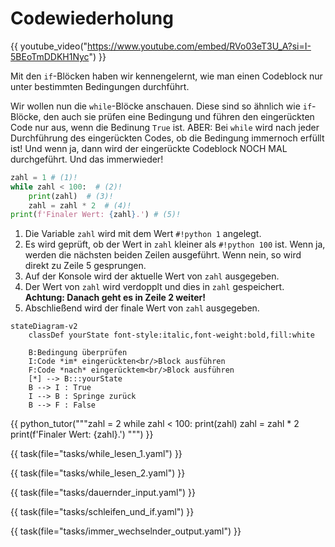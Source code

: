 # Codewiederholung

{{ youtube_video("https://www.youtube.com/embed/RVo03eT3U_A?si=I-5BEoTmDDKH1Nyc") }}

<div class="grid" markdown>
<div markdown>

Mit den `if`-Blöcken haben wir kennengelernt, wie man einen Codeblock nur unter bestimmten Bedingungen durchführt.

Wir wollen nun die `while`-Blöcke anschauen. Diese sind so ähnlich wie `if`-Blöcke, den auch sie prüfen eine
Bedingung und führen den eingerückten Code nur aus, wenn die Bedinung `True` ist. ABER: Bei `while` wird
nach jeder Durchführung des eingerückten Codes, ob die Bedingung immernoch erfüllt ist! Und wenn ja, dann
wird der eingerückte Codeblock NOCH MAL durchgeführt. Und das immerwieder!



```python
zahl = 1 # (1)!
while zahl < 100:  # (2)!
    print(zahl)  # (3)!
    zahl = zahl * 2  # (4)!
print(f'Finaler Wert: {zahl}.') # (5)!
```

1. Die Variable `zahl` wird mit dem Wert `#!python 1` angelegt.
2. Es wird geprüft, ob der Wert in `zahl` kleiner als `#!python 100` ist. Wenn ja, werden die nächsten beiden Zeilen ausgeführt. Wenn nein, so wird direkt zu Zeile 5 gesprungen.
3. Auf der Konsole wird der aktuelle Wert von `zahl` ausgegeben.
4. Der Wert von `zahl` wird verdopplt und dies in `zahl` gespeichert.
   **Achtung: Danach geht es in Zeile 2 weiter!**
5. Abschließend wird der finale Wert von `zahl` ausgegeben.

</div>
<div markdown>

``` mermaid
stateDiagram-v2
    classDef yourState font-style:italic,font-weight:bold,fill:white

    B:Bedingung überprüfen
    I:Code *im* eingerückten<br/>Block ausführen
    F:Code *nach* eingerücktem<br/>Block ausführen
    [*] --> B:::yourState
    B --> I : True
    I --> B : Springe zurück
    B --> F : False
```
</div>
</div>

{{ python_tutor("""zahl = 2
while zahl < 100:
    print(zahl)
    zahl = zahl * 2
print(f'Finaler Wert: {zahl}.')
""") }}



{{ task(file="tasks/while_lesen_1.yaml") }}

{{ task(file="tasks/while_lesen_2.yaml") }}

{{ task(file="tasks/dauernder_input.yaml") }}

{{ task(file="tasks/schleifen_und_if.yaml") }}

{{ task(file="tasks/immer_wechselnder_output.yaml") }}
